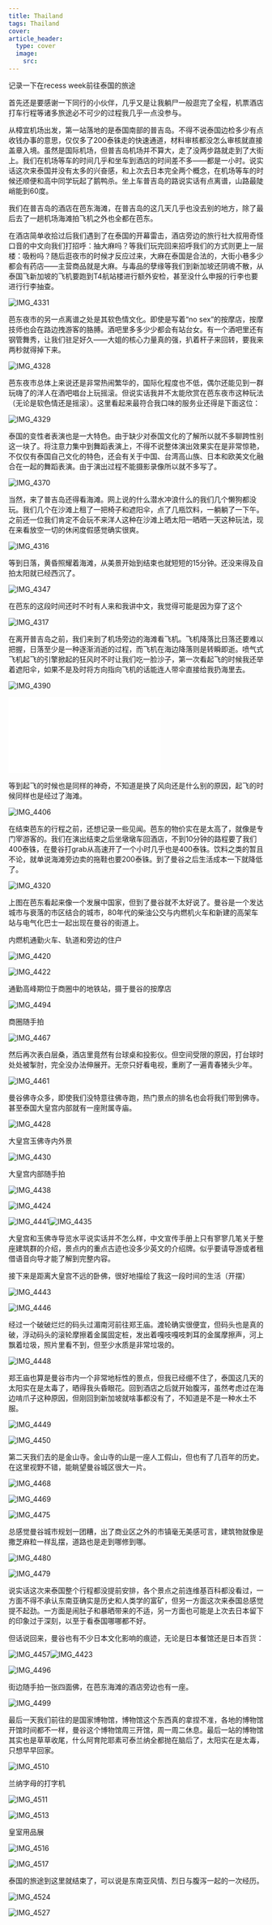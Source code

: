 ```yaml
---
title: Thailand
tags: Thailand 
cover: 
article_header:
  type: cover
  image:
    src: 
---
```


记录一下在recess week前往泰国的旅途

<!--more-->

首先还是要感谢一下同行的小伙伴，几乎又是让我躺尸一般逛完了全程，机票酒店打车行程等诸多旅途必不可少的过程我几乎一点没参与。

从樟宜机场出发，第一站落地的是泰国南部的普吉岛。不得不说泰国边检多少有点收钱办事的意思，仅仅多了200泰铢走的快速通道，材料审核都没怎么审核就直接盖章入境。虽然是国际机场，但普吉岛机场并不算大，走了没两步路就走到了大街上。我们在机场等车的时间几乎和坐车到酒店的时间差不多——都是一小时。说实话这次来泰国并没有太多的兴奋感，和上次去日本完全两个概念，在机场等车的时候还顺便和高中同学玩起了鹅鸭杀。坐上车普吉岛的路说实话有点离谱，山路最陡峭能到60度。

我们在普吉岛的酒店在芭东海滩，在普吉岛的这几天几乎也没去别的地方，除了最后去了一趟机场海滩拍飞机之外也全都在芭东。

在酒店简单收拾过后我们遇到了在泰国的开幕雷击，酒店旁边的旅行社大叔用奇怪口音的中文向我们打招呼：抽大麻吗？等我们玩完回来招呼我们的方式则更上一层楼：吸粉吗？随后逛夜市的时候才反应过来，大麻在泰国是合法的，大街小巷多少都会有药店——主营商品就是大麻。与毒品的孽缘等我们到新加坡还阴魂不散，从泰国飞新加坡的飞机要跑到T4航站楼进行额外安检，甚至没什么申报的行李也要进行行李抽查。

![IMG_4331](./../media/2023-02-23-Thailand/IMG_4331.JPEG)

芭东夜市的另一点离谱之处是其软色情文化。即使是写着“no sex”的按摩店，按摩技师也会在路边拽游客的胳膊。酒吧里多多少少都会有站台女。有一个酒吧里还有钢管舞秀，让我们驻足好久——大姐的核心力量真的强，扒着杆子来回转，要我来两秒就得掉下来。

![IMG_4328](./../media/2023-02-23-Thailand/IMG_4328.JPEG)

芭东夜市总体上来说还是非常热闹繁华的，国际化程度也不低，偶尔还能见到一群玩嗨了的洋人在酒吧唱台上玩摇滚。但说实话我并不太能欣赏在芭东夜市这种玩法（无论是软色情还是摇滚）。这里看起来最符合我口味的服务业还得是下面这位：

![IMG_4329](./../media/2023-02-23-Thailand/IMG_4329.JPEG)

泰国的变性者表演也是一大特色。由于缺少对泰国文化的了解所以就不多聊跨性别这一块了。将注意力集中到舞蹈表演上，不得不说整体演出效果实在是非常惊艳，不仅仅有泰国自己文化的特色，还会有关于中国、台湾高山族、日本和欧美文化融合在一起的舞蹈表演。由于演出过程不能摄影录像所以就不多写了。

![IMG_4370](./../media/2023-02-23-Thailand/IMG_4370.JPEG)

当然，来了普吉岛还得看海滩。网上说的什么潜水冲浪什么的我们几个懒狗都没玩。我们几个在沙滩上租了一把椅子和遮阳伞，点了几瓶饮料，一躺躺了一下午。之前还一位我们肯定不会玩不来洋人这种在沙滩上晒太阳一晒晒一天这种玩法，现在来看放空一切的休闲度假感觉确实很爽。

![IMG_4316](./../media/2023-02-23-Thailand/IMG_4316.JPEG)

等到日落，黄昏照耀着海滩，从美景开始到结束也就短短的15分钟。还没来得及自拍太阳就已经西沉了。

![IMG_4347](./../media/2023-02-23-Thailand/IMG_4347.JPEG)

在芭东的这段时间还时不时有人来和我讲中文，我觉得可能是因为穿了这个

![IMG_4317](./../media/2023-02-23-Thailand/IMG_4317.JPEG)

在离开普吉岛之前，我们来到了机场旁边的海滩看飞机。飞机降落比日落还要难以把握，日落至少是一种逐渐消逝的过程，而飞机在海边降落则是转瞬即逝。喷气式飞机起飞的引擎掀起的狂风时不时让我们吃一脸沙子，第一次看起飞的时候我还举着遮阳伞，如果不是及时将方向指向飞机的话能连人带伞直接给我扔海里去。

![IMG_4390](./../media/2023-02-23-Thailand/IMG_4390.JPG)

<iframe src="//player.bilibili.com/player.html?aid=567770769&bvid=BV1nv4y1Y7hm&cid=1033061646&page=1" scrolling="no" border="0" frameborder="no" framespacing="0" allowfullscreen="true"> </iframe>

等到起飞的时候也是同样的神奇，不知道是换了风向还是什么别的原因，起飞的时候同样也是经过了海滩。

![IMG_4406](./../media/2023-02-23-Thailand/IMG_4406.JPG)

在结束芭东的行程之前，还想记录一些见闻。芭东的物价实在是太高了，就像是专门宰游客的。我们在演出结束之后坐墩墩车回酒店，不到10分钟的路程要了我们400泰铢，在曼谷打grab从高速开了一个小时几乎也是400泰铢。饮料之类的暂且不论，就单说海滩旁边卖的拖鞋也要200泰铢。到了曼谷之后生活成本一下就降低了。

![IMG_4320](./../media/2023-02-23-Thailand/IMG_4320.JPEG)

上图在芭东看起来像一个发展中国家，但到了曼谷就不太好说了。曼谷是一个发达城市与衰落的市区结合的城市，80年代的柴油公交与内燃机火车和新建的高架车站与电气化巴士一起出现在曼谷的街道上。

内燃机通勤火车、轨道和旁边的住户

![IMG_4420](./../media/2023-02-23-Thailand/IMG_4420.JPEG)

![IMG_4422](./../media/2023-02-23-Thailand/IMG_4422.JPEG)

通勤高峰期位于商圈中的地铁站，摄于曼谷的按摩店

![IMG_4494](./../media/2023-02-23-Thailand/IMG_4494.JPEG)

商圈随手拍

![IMG_4467](./../media/2023-02-23-Thailand/IMG_4467.JPEG)

然后再次表白层桑，酒店里竟然有台球桌和投影仪。但空间受限的原因，打台球时处处被掣肘，完全没办法伸展开。无奈只好看电视，重刷了一遍青春猪头少年。

![IMG_4461](./../media/2023-02-23-Thailand/IMG_4461.JPEG)

曼谷佛寺众多，即使我们没特意往佛寺跑，热门景点的排名也会将我们带到佛寺。甚至泰国大皇宫内部就有一座附属寺庙。

![IMG_4428](./../media/2023-02-23-Thailand/IMG_4428.JPEG)

大皇宫玉佛寺内外景

![IMG_4430](./../media/2023-02-23-Thailand/IMG_4430.JPEG)

大皇宫内部随手拍

![IMG_4438](./../media/2023-02-23-Thailand/IMG_4438.JPEG)

![IMG_4424](./../media/2023-02-23-Thailand/IMG_4424.JPEG)

![IMG_4441](./../media/2023-02-23-Thailand/IMG_4441.JPEG)![IMG_4435](./../media/2023-02-23-Thailand/IMG_4435.JPEG)

大皇宫和玉佛寺导览水平说实话并不怎么样，中文宣传手册上只有寥寥几笔关于整座建筑群的介绍，景点内的重点古迹也没多少英文的介绍牌。似乎要请导游或者租借语音向导才能了解到完整内容。

接下来是距离大皇宫不远的卧佛，很好地描绘了我这一段时间的生活（开摆）

![IMG_4443](./../media/2023-02-23-Thailand/IMG_4443.JPEG)

![IMG_4446](./../media/2023-02-23-Thailand/IMG_4446.JPEG)

经过一个破破烂烂的码头过湄南河前往郑王庙。渡轮确实很便宜，但码头也是真的破，浮动码头的滚轮摩擦着金属固定桩，发出着嘎吱嘎吱刺耳的金属摩擦声，河上飘着垃圾，照片里看不到，但至少水质是非常垃圾的。

![IMG_4448](./../media/2023-02-23-Thailand/IMG_4448.JPEG)

郑王庙也算是曼谷市内一个非常地标性的景点，但我已经绷不住了，泰国这几天的太阳实在是太毒了，晒得我头昏眼花。回到酒店之后就开始腹泻，虽然考虑过在海边啃爪子这种原因，但刚回到新加坡就啥事都没有了，不知道是不是一种水土不服。

![IMG_4449](./../media/2023-02-23-Thailand/IMG_4449.JPEG)

![IMG_4450](./../media/2023-02-23-Thailand/IMG_4450.JPEG)

第二天我们去的是金山寺。金山寺的山是一座人工假山，但也有了几百年的历史。在这里视野不错，能眺望曼谷城区很大一片。

![IMG_4468](./../media/2023-02-23-Thailand/IMG_4468.JPEG)

![IMG_4469](./../media/2023-02-23-Thailand/IMG_4469.JPEG)

![IMG_4475](./../media/2023-02-23-Thailand/IMG_4475.JPEG)

总感觉曼谷城市规划一团糟，出了商业区之外的市镇毫无美感可言，建筑物就像是撒芝麻粒一样乱摆，道路也是走到哪修到哪。

![IMG_4480](./../media/2023-02-23-Thailand/IMG_4480.JPEG)

![IMG_4479](./../media/2023-02-23-Thailand/IMG_4479.JPEG)

说实话这次来泰国整个行程都没提前安排，各个景点之前连维基百科都没看过，一方面不得不承认东南亚确实是历史和人类学的富矿，但另一方面这次来泰国总感觉提不起劲。一方面是闹肚子和暴晒带来的不适，另一方面也可能是上次去日本留下的印象过于深刻，以至于看泰国哪哪都不好。

但话说回来，曼谷也有不少日本文化影响的痕迹，无论是日本餐馆还是日本百货：

![IMG_4457](./../media/2023-02-23-Thailand/IMG_4457.JPEG)![IMG_4423](./../media/2023-02-23-Thailand/IMG_4423.JPEG)

![IMG_4496](./../media/2023-02-23-Thailand/IMG_4496.JPEG)

街边随手拍一张四面佛，在芭东海滩的酒店旁边也有一座。

![IMG_4499](./../media/2023-02-23-Thailand/IMG_4499.JPEG)

最后一天我们前往的是国家博物馆，博物馆这个东西真的拿捏不准，各地的博物馆开馆时间都不一样，曼谷这个博物馆周三开馆，周一周二休息。最后一站的博物馆其实也是草草收尾，什么阿育陀耶素可泰兰纳全都抛在脑后了，太阳实在是太毒，只想早早回家。

![IMG_4510](./../media/2023-02-23-Thailand/IMG_4510.JPEG)

兰纳字母的打字机

![IMG_4511](./../media/2023-02-23-Thailand/IMG_4511.JPEG)

![IMG_4513](./../media/2023-02-23-Thailand/IMG_4513.JPEG)

皇室用品展

![IMG_4516](./../media/2023-02-23-Thailand/IMG_4516.JPEG)

![IMG_4517](./../media/2023-02-23-Thailand/IMG_4517.JPEG)

泰国的旅途到这里就结束了，可以说是东南亚风情、烈日与腹泻一起的一次经历。

![IMG_4524](./../media/2023-02-23-Thailand/IMG_4524.JPEG)

![IMG_4527](./../media/2023-02-23-Thailand/IMG_4527.JPEG)
